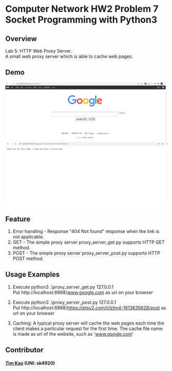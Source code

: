 # Computer Network HW2 Problem 7 Socket Programming with Python3 #

## Overview ##
Lab 5: HTTP Web Proxy Server. \
A small web proxy server which is able to cache web pages.

## Demo ##
![image](https://github.com/tim-kao/Computer-Network-HW2-Problem-7-Socket-Programming-with-Python3/blob/main/get.png)
![image](https://github.com/tim-kao/Computer-Network-HW2-Problem-7-Socket-Programming-with-Python3/blob/main/post.png)

## Feature ##
1. Error handling - Response "404 Not found" response when the link is not applicable. 
2. GET - The simple proxy server proxy_server_get.py supports HTTP GET method.
3. POST - The simple proxy server proxy_server_post.py supports HTTP POST method.

##  Usage Examples ##
1. Execute python3 .\proxy_server_get.py 127.0.0.1\
   Put http://localhost:8888/www.google.com as url on your browser 
2. Execute python3 .\proxy_server_post.py 127.0.0.1\
   Put http://localhost:8888/https://ptsv2.com/t/lztm4-1613635628/post as url on your browser
 
3. Caching: A typical proxy server will cache the web pages each time the client makes a particular
request for the first time. The cache file name is made as url of the website, such as 'www.google.com'
   
## Contributor ##
#### [Tim Kao](https://github.com/tim-kao?fbclid=IwAR0lWAvmWe03EtuderoHdKEpYYG8pnl2ca1bN1b5DBfEMP-wFv4kQupl-Jg) (UNI: sk4920)
